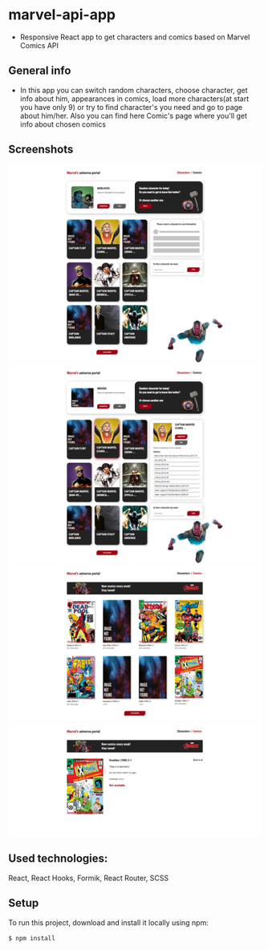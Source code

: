 # marvel-api-app
-  Responsive React app to get  characters and comics based on Marvel Comics API
 
## General info
- In this app you can switch random characters, choose character, get info about him, appearances in comics, load more characters(at start you have only 9) or try to find character's you need and go to page about him/her. Also you can find here Comic's page where you'll get info about chosen comics

## Screenshots
![screenshot](src/resources/img/main_page.png)
![screenshot](src/resources/img/info_about_character.png)
![screenshot](src/resources/img/list_of_comics.png)
![screenshot](src/resources/img/comics_page.png)

## Used technologies:
React, React Hooks, Formik, React Router, SCSS

## Setup
To run this project, download and install it locally using npm:

```
$ npm install

```
